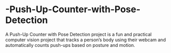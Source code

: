 # -Push-Up-Counter-with-Pose-Detection
A Push-Up Counter with Pose Detection project is a fun and practical computer vision project that tracks a person’s body using their webcam and automatically counts push-ups based on posture and motion.
